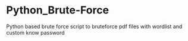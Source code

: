 # Python_Brute-Force

Python based brute force script to bruteforce pdf files with wordlist and custom know password
